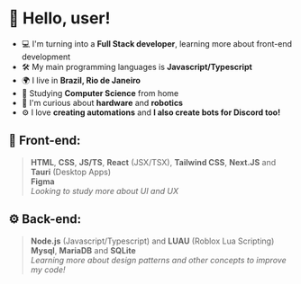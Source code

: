 
#  👋 Hello, user!
- 💻 I'm turning into a **Full Stack developer**, learning more about front-end development
- 🛠️ My main programming languages is **Javascript/Typescript**
- 🌍 I live in **Brazil, Rio de Janeiro**
- 📕 Studying **Computer Science** from home
- 🤖 I'm curious about **hardware** and **robotics**
- ⚙️ I love **creating automations** and **I also create bots for Discord too!**


## 🎨 Front-end:
> **HTML**, **CSS**, **JS/TS**, **React** (JSX/TSX), **Tailwind CSS**, **Next.JS** and **Tauri** (Desktop Apps)<br>
> **Figma**<br>
> *Looking to study more about UI and UX*

## ⚙️ Back-end:
> **Node.js** (Javascript/Typescript) and **LUAU** (Roblox Lua Scripting)<br>
> **Mysql**, **MariaDB** and **SQLite**<br>
> *Learning more about design patterns and other concepts to improve my code!*
